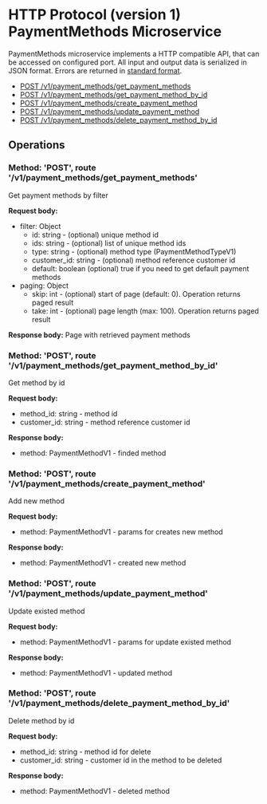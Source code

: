 # HTTP Protocol (version 1) <br/> PaymentMethods Microservice

PaymentMethods microservice implements a HTTP compatible API, that can be accessed on configured port.
All input and output data is serialized in JSON format. Errors are returned in [standard format]().

* [POST /v1/payment_methods/get_payment_methods](#operation1)
* [POST /v1/payment_methods/get_payment_method_by_id](#operation2)
* [POST /v1/payment_methods/create_payment_method](#operation3)
* [POST /v1/payment_methods/update_payment_method](#operation4)
* [POST /v1/payment_methods/delete_payment_method_by_id](#operation5)

## Operations

### <a name="operation1"></a> Method: 'POST', route '/v1/payment_methods/get_payment_methods'

Get payment methods by filter

**Request body:**
- filter: Object
    - id: string - (optional) unique method id
    - ids: string - (optional) list of unique method ids 
    - type: string - (optional) method type (PaymentMethodTypeV1)
    - customer_id: string - (optional) method reference customer id
    - default: boolean (optional) true if you need to get default payment methods
- paging: Object
  - skip: int - (optional) start of page (default: 0). Operation returns paged result
  - take: int - (optional) page length (max: 100). Operation returns paged result

**Response body:**
Page with retrieved payment methods

### <a name="operation2"></a> Method: 'POST', route '/v1/payment_methods/get_payment_method_by_id'

Get method by id

**Request body:**
- method_id: string - method id
- customer_id: string - method reference customer id

**Response body:**
- method: PaymentMethodV1 - finded method 

### <a name="operation3"></a> Method: 'POST', route '/v1/payment_methods/create_payment_method'

Add new method

**Request body:** 
- method: PaymentMethodV1 - params for creates new method

**Response body:**
- method: PaymentMethodV1 - created new method

### <a name="operation4"></a> Method: 'POST', route '/v1/payment_methods/update_payment_method'

Update existed method

**Request body:**
- method: PaymentMethodV1 - params for update existed method

**Response body:**
- method: PaymentMethodV1 - updated method 

### <a name="operation5"></a> Method: 'POST', route '/v1/payment_methods/delete_payment_method_by_id'

Delete method by id

**Request body:**
- method_id: string - method id for delete
- customer_id: string - customer id in the method to be deleted

**Response body:**
- method: PaymentMethodV1 - deleted method 

